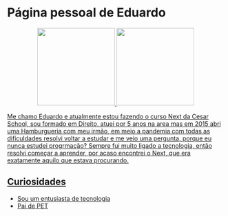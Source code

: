 # Página pessoal de Eduardo

<div align="center">
  <a href="https://github.com/E-Tasso">
  <img height="180em" src="https://github-readme-stats.vercel.app/api?username=rafaballerini&show_icons=true&theme=dracula&include_all_commits=true&count_private=true"/>
  <img height="180em" src="https://github-readme-stats.vercel.app/api/top-langs/?username=rafaballerini&layout=compact&langs_count=7&theme=dracula"/>
</div>

Me chamo Eduardo e atualmente estou fazendo o curso Next da Cesar School,
sou formado em Direito, atuei por 5 anos na area mas em 2015 abri uma 
Hamburgueria com meu irmão, em meio a pandemia com todas as dificuldades
resolvi voltar a estudar e me veio uma pergunta, porque eu nunca estudei
progrmação? Sempre fui muito ligado a tecnologia, então resolvi começar 
a aprender, por acaso encontrei o Next, que era exatamente aquilo que estava
procurando.

## Curiosidades

- Sou um entusiasta de tecnologia
- Pai de PET

